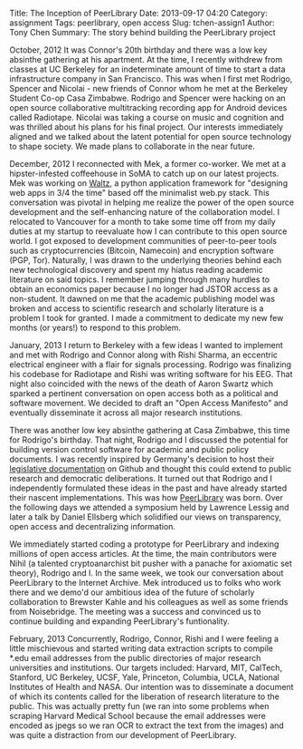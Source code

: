 Title: The Inception of PeerLibrary
Date: 2013-09-17 04:20
Category: assignment
Tags: peerlibrary, open access
Slug: tchen-assign1
Author: Tony Chen
Summary: The story behind building the PeerLibrary project

October, 2012
It was Connor's 20th birthday and there was a low key absinthe gathering at his apartment. At the time, I recently withdrew from classes at UC Berkeley for an indeterminate amount of time to start a data infrastructure company in San Francisco. This was when I first met Rodrigo, Spencer and Nicolai - new friends of Connor whom he met at the Berkeley Student Co-op Casa Zimbabwe. Rodrigo and Spencer were hacking on an open source collaborative multitracking recording app for Android devices called Radiotape. Nicolai was taking a course on music and cognition and was thrilled about his plans for his final project. Our interests immediately aligned and we talked about the latent potential for open source technology to shape society. We made plans to collaborate in the near future.

December, 2012
I reconnected with Mek, a former co-worker. We met at a hipster-infested coffeehouse in SoMA to catch up on our latest projects. Mek was working on [Waltz](https://github.com/mekarpeles/waltz), a python application framework for "designing web apps in 3/4 the time" based off the minimalist web.py stack. This conversation was pivotal in helping me realize the power of the open source development and the self-enhancing nature of the collaboration model. I relocated to Vancouver for a month to take some time off from my daily duties at my startup to reevaluate how I can contribute to this open source world. I got exposed to development communities of peer-to-peer tools such as cryptocurrencies (Bitcoin, Namecoin) and encryption software (PGP, Tor). Naturally, I was drawn to the underlying theories behind each new technological discovery and spent my hiatus reading academic literature on said topics. I remember jumping through many hurdles to obtain an economics paper because I no longer had JSTOR access as a non-student. It dawned on me that the academic publishing model was broken and access to scientific research and scholarly literature is a problem I took for granted. I made a commitment to dedicate my new few months (or years!) to respond to this problem.
 
January, 2013
I return to Berkeley with a few ideas I wanted to implement and met with Rodrigo and Connor along with Rishi Sharma, an eccentric electrical engineer with a flair for signals processing. Rodrigo was finalizing his codebase for Radiotape and Rishi was writing software for his EEG. That night also coincided with the news of the death of Aaron Swartz which sparked a pertinent conversation on open access both as a political and software movement. We decided to draft an "Open Access Manifesto" and eventually disseminate it across all major research institutions.

There was another low key absinthe gathering at Casa Zimbabwe, this time for Rodrigo's birthday. That night, Rodrigo and I discussed the potential for building version control software for academic and public policy documents. I was recently inspired by Germany's decision to host their [legislative documentation](https://github.com/bundestag/gesetze) on Github and thought this could extend to public research and democratic deliberations. It turned out that Rodrigo and I independently formulated these ideas in the past and have already started their nascent implementations. This was how [PeerLibrary](http://github.com/peerlibrary) was born. Over the following days we attended a symposium held by Lawrence Lessig and later a talk by Daniel Ellsberg which solidified our views on transparency, open access and decentralizing information.

We immediately started coding a prototype for PeerLibrary and indexing millions of open access articles. At the time, the main contributors were Nihil (a talented cryptoanarchist bit pusher with a panache for axiomatic set theory), Rodrigo and I. In the same week, we took our conversation about PeerLibrary to the Internet Archive. Mek introduced us to folks who work there and we demo'd our ambitious idea of the future of scholarly collaboration to Brewster Kahle and his colleagues as well as some friends from Noisebridge. The meeting was a success and convinced us to continue building and expanding PeerLibrary's funtionality.

February, 2013
Concurrently, Rodrigo, Connor, Rishi and I were feeling a little mischievous and started writing data extraction scripts to compile *.edu email addresses from the public directories of major research universities and institutions. Our targets included: Harvard, MIT, CalTech, Stanford, UC Berkeley, UCSF, Yale, Princeton, Columbia, UCLA, National Institutes of Health and NASA. Our intention was to disseminate a document of which its contents called for the liberation of research literature to the public. This was actually pretty fun (we ran into some problems when scraping Harvard Medical School because the email addresses were encoded as jpegs so we ran OCR to extract the text from the images) and was quite a distraction from our development of PeerLibrary.


